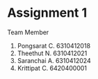 # Assignment 1

Team Member
1. Pongsarat C. 6310412018
2. Theethut N.  6310412021
3. Saranchai A. 6310412024
4. Krittipat C. 6420400001
